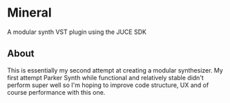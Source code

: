 # Mineral
A modular synth VST plugin using the JUCE SDK

## About
This is essentially my second attempt at creating a modular synthesizer.
My first attempt Parker Synth while functional and relatively stable didn't perform super well so I'm hoping to improve code structure, UX and of course performance with this one.
